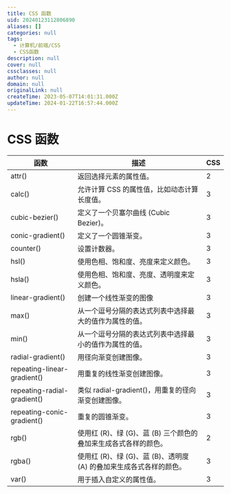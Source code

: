 ```yaml
---
title: CSS 函数
uid: 20240123112806890
aliases: []
categories: null
tags:
  - 计算机/前端/CSS
  - CSS函数
description: null
cover: null
cssclasses: null
author: null
domain: null
originalLink: null
createTime: 2023-05-07T14:01:31.000Z
updateTime: 2024-01-22T16:57:44.000Z
---
```


# CSS 函数

| 函数                          | 描述                                    | CSS |
| --------------------------- | ------------------------------------- | --- |
| attr()                      | 返回选择元素的属性值。| 2   |
| calc()                      | 允许计算 CSS 的属性值，比如动态计算长度值。| 3   |
| cubic-bezier()              | 定义了一个贝塞尔曲线 (Cubic Bezier)。| 3   |
| conic-gradient()            | 定义了一个圆锥渐变。| 3   |
| counter()                   | 设置计数器。| 3   |
| hsl()                       | 使用色相、饱和度、亮度来定义颜色。| 3   |
| hsla()                      | 使用色相、饱和度、亮度、透明度来定义颜色。| 3   |
| linear-gradient()           | 创建一个线性渐变的图像                           | 3   |
| max()                       | 从一个逗号分隔的表达式列表中选择最大的值作为属性的值。| 3   |
| min()                       | 从一个逗号分隔的表达式列表中选择最小的值作为属性的值。| 3   |
| radial-gradient()           | 用径向渐变创建图像。| 3   |
| repeating-linear-gradient() | 用重复的线性渐变创建图像。| 3   |
| repeating-radial-gradient() | 类似 radial-gradient()，用重复的径向渐变创建图像。| 3   |
| repeating-conic-gradient()  | 重复的圆锥渐变。| 3   |
| rgb()                       | 使用红 (R)、绿 (G)、蓝 (B) 三个颜色的叠加来生成各式各样的颜色。| 2   |
| rgba()                      | 使用红 (R)、绿 (G)、蓝 (B)、透明度 (A) 的叠加来生成各式各样的颜色。| 3   |
| var()                       | 用于插入自定义的属性值。| 3   |
